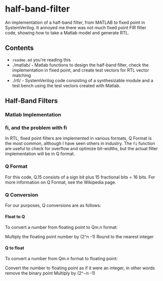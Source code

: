 # half-band-filter
An implementation of a half-band filter, from MATLAB to fixed point in SystemVerilog.  It annoyed me there was not much fixed point FIR filter code, showing how to take a Matlab model and generate RTL. 

## Contents

* `readme.md` you're reading this
* ./matlab/ - Matlab functions to design the half-band filter, check the implementation in fixed point, and create test vectors for RTL vector matching
* ./rtl/ - SystemVerilog code consisting of a synthesizable module and a test bench using the test vectors created with Matlab.  

## Half-Band Filters

### Matlab Implementation

### fi, and the problem with fi

In RTL, fixed point filters are implemented in various formats, Q Format is the most common, although I have seen others in industry.  The `fi` function are useful to check for overflow and optimize bit-widths, but the actual filter implementation will be in Q format.  

### Q Format
For this code, Q.15 consists of a sign bit plus 15 fractional bits = 16 bits.  For more information on Q Format, see the Wikipedia page.  

### Q Conversion

For our purposes, Q conversions are as follows:
#### Float to Q
To convert a number from floating point to Qm.n format:

Multiply the floating point number by (2^n -1)
Round to the nearest integer

#### Q to float
To convert a number from Qm.n format to floating point:

Convert the number to floating point as if it were an integer, in other words remove the binary point
Multiply by (2^−n -1)
